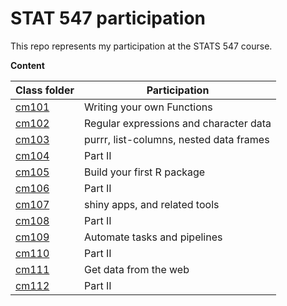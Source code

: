 # STAT 547 participation

This repo represents my participation at the STATS 547 course.

**Content**

Class folder | Participation
------|--------------
[cm101](https://github.com/slumnitz/STAT547_participation/blob/master/cm101/cm101-exercise.md) | Writing your own Functions
[cm102](https://github.com/slumnitz/STAT547_participation/blob/master/cm102/cm102-exercise.Rmd) | Regular expressions and character data
[cm103](https://github.com/slumnitz/STAT547_participation/blob/master/cm103/cm103-exercise.md) | purrr, list-columns, nested data frames
[cm104](https://github.com/slumnitz/STAT547_participation/blob/master/cm104/cm104-exercise.md) | Part II
[cm105]() | Build your first R package
[cm106]() | Part II
[cm107]() | shiny apps, and related tools
[cm108]() | Part II
[cm109]() | Automate tasks and pipelines
[cm110]() | Part II
[cm111]() | Get data from the web
[cm112]() | Part II